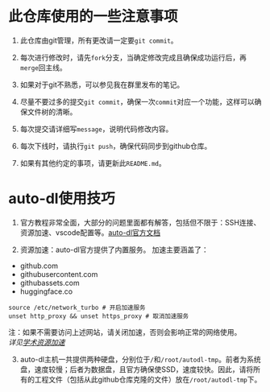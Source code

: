 
# 此仓库使用的一些注意事项
1. 此仓库由git管理，所有更改请一定要`git commit`。  

2. 每次进行修改时，请先`fork`分支，当确定修改完成且确保成功运行后，再`merge`回主线。  

3. 如果对于git不熟悉，可以参见我在群里发布的笔记。  

4. 尽量不要过多的提交`git commit`，确保一次`commit`对应一个功能，这样可以确保文件树的清晰。  

5. 每次提交请详细写`message`，说明代码修改内容。

6. 每次下线时，请执行`git push`，确保代码同步到github仓库。

7. 如果有其他约定的事项，请更新此`README.md`。

# auto-dl使用技巧
1. 官方教程非常全面，大部分的问题里面都有解答，包括但不限于：SSH连接、资源加速、vscode配置等。[auto-dl官方文档](https://www.autodl.com/docs)  

2. 资源加速：auto-dl官方提供了内置服务。 
加速主要涵盖了：
+ github.com
+ githubusercontent.com
+ githubassets.com
+ huggingface.co
```shell
source /etc/network_turbo # 开启加速服务
unset http_proxy && unset https_proxy # 取消加速服务
```
注：如果不需要访问上述网站，请关闭加速，否则会影响正常的网络使用。    
*详见[学术资源加速](https://www.autodl.com/docs/network_turbo/)*

3. auto-dl主机一共提供两种硬盘，分别位于`/`和`/root/autodl-tmp`。前者为系统盘，速度较慢；后者为数据盘，且官方确保使SSD，速度较快。因此，请将所有的工程文件（包括从此github仓库克隆的文件）放在`/root/autodl-tmp`下。